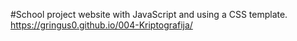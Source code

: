 #School project website with JavaScript and using a CSS template.
https://gringus0.github.io/004-Kriptografija/
